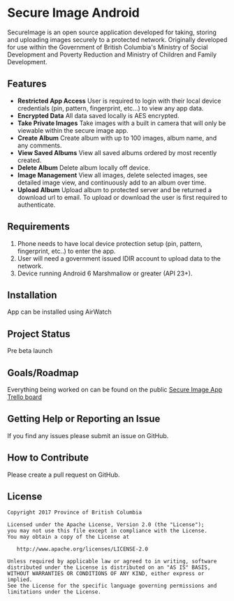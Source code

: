 # Secure Image Android
SecureImage is an open source application developed for taking, storing and uploading images securely to a protected network. Originally developed for use within the Government of British Columbia's Ministry of Social Development and Poverty Reduction and Ministry of Children and Family Development.

## Features
- **Restricted App Access** User is required to login with their local device credentials (pin, pattern, fingerprint, etc...) to view any app data.
- **Encrypted Data** All data saved locally is AES encrypted.
- **Take Private Images** Take images with a built in camera that will only be viewable within the secure image app. 
- **Create Album** Create album with up to 100 images, album name, and any comments.
- **View Saved Albums** View all saved albums ordered by most recently created.
- **Delete Album** Delete album locally off device.
- **Image Management** View all images, delete selected images, see detailed image view, and continuously add to an album over time.
- **Upload Album** Upload album to protected server and be returned a download url to email. To upload or download the user is first required to authenticate.

## Requirements
1) Phone needs to have local device protection setup (pin, pattern, fingerprint, etc..) to enter the app.
2) User will need a government issued IDIR account to upload data to the network.
3) Device running Android 6 Marshmallow or greater (API 23+).

## Installation
App can be installed using AirWatch

## Project Status
Pre beta launch

## Goals/Roadmap
Everything being worked on can be found on the public [Secure Image App Trello board](https://trello.com/b/UYJpEzrT/secure-image-app)

## Getting Help or Reporting an Issue
If you find any issues please submit an issue on GitHub.

## How to Contribute
Please create a pull request on GitHub.

## License
    Copyright 2017 Province of British Columbia

    Licensed under the Apache License, Version 2.0 (the "License");
    you may not use this file except in compliance with the License.
    You may obtain a copy of the License at 

       http://www.apache.org/licenses/LICENSE-2.0

    Unless required by applicable law or agreed to in writing, software
    distributed under the License is distributed on an "AS IS" BASIS,
    WITHOUT WARRANTIES OR CONDITIONS OF ANY KIND, either express or implied.
    See the License for the specific language governing permissions and
    limitations under the License.
